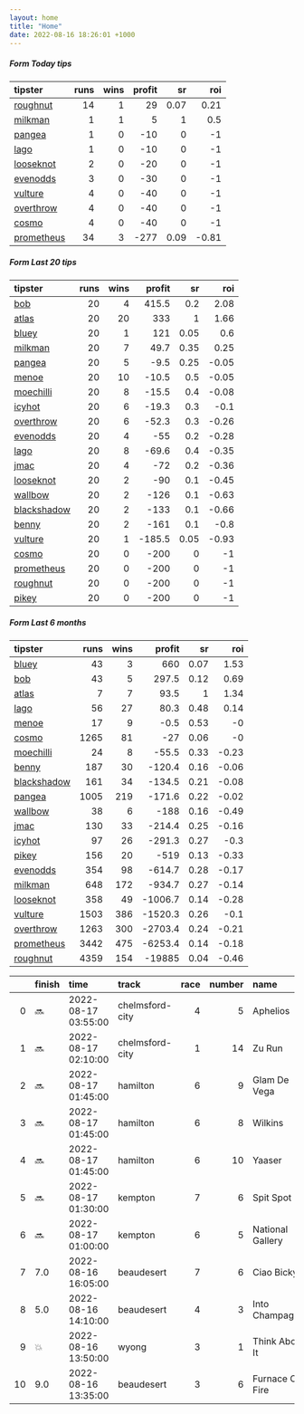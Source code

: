 ```yaml
---   
layout: home  
title: "Home"   
date: 2022-08-16 18:26:01 +1000  
---   
```



##### Form Today tips   

| tipster                                                       |   runs |   wins |   profit |   sr |   roi |
|:--------------------------------------------------------------|-------:|-------:|---------:|-----:|------:|
| [roughnut](https://mrwayneo.github.io/tips/roughnut.html)     |     14 |      1 |       29 | 0.07 |  0.21 |
| [milkman](https://mrwayneo.github.io/tips/milkman.html)       |      1 |      1 |        5 | 1    |  0.5  |
| [pangea](https://mrwayneo.github.io/tips/pangea.html)         |      1 |      0 |      -10 | 0    | -1    |
| [lago](https://mrwayneo.github.io/tips/lago.html)             |      1 |      0 |      -10 | 0    | -1    |
| [looseknot](https://mrwayneo.github.io/tips/looseknot.html)   |      2 |      0 |      -20 | 0    | -1    |
| [evenodds](https://mrwayneo.github.io/tips/evenodds.html)     |      3 |      0 |      -30 | 0    | -1    |
| [vulture](https://mrwayneo.github.io/tips/vulture.html)       |      4 |      0 |      -40 | 0    | -1    |
| [overthrow](https://mrwayneo.github.io/tips/overthrow.html)   |      4 |      0 |      -40 | 0    | -1    |
| [cosmo](https://mrwayneo.github.io/tips/cosmo.html)           |      4 |      0 |      -40 | 0    | -1    |
| [prometheus](https://mrwayneo.github.io/tips/prometheus.html) |     34 |      3 |     -277 | 0.09 | -0.81 |

##### Form Last 20 tips   

| tipster                                                         |   runs |   wins |   profit |   sr |   roi |
|:----------------------------------------------------------------|-------:|-------:|---------:|-----:|------:|
| [bob](https://mrwayneo.github.io/tips/bob.html)                 |     20 |      4 |    415.5 | 0.2  |  2.08 |
| [atlas](https://mrwayneo.github.io/tips/atlas.html)             |     20 |     20 |    333   | 1    |  1.66 |
| [bluey](https://mrwayneo.github.io/tips/bluey.html)             |     20 |      1 |    121   | 0.05 |  0.6  |
| [milkman](https://mrwayneo.github.io/tips/milkman.html)         |     20 |      7 |     49.7 | 0.35 |  0.25 |
| [pangea](https://mrwayneo.github.io/tips/pangea.html)           |     20 |      5 |     -9.5 | 0.25 | -0.05 |
| [menoe](https://mrwayneo.github.io/tips/menoe.html)             |     20 |     10 |    -10.5 | 0.5  | -0.05 |
| [moechilli](https://mrwayneo.github.io/tips/moechilli.html)     |     20 |      8 |    -15.5 | 0.4  | -0.08 |
| [icyhot](https://mrwayneo.github.io/tips/icyhot.html)           |     20 |      6 |    -19.3 | 0.3  | -0.1  |
| [overthrow](https://mrwayneo.github.io/tips/overthrow.html)     |     20 |      6 |    -52.3 | 0.3  | -0.26 |
| [evenodds](https://mrwayneo.github.io/tips/evenodds.html)       |     20 |      4 |    -55   | 0.2  | -0.28 |
| [lago](https://mrwayneo.github.io/tips/lago.html)               |     20 |      8 |    -69.6 | 0.4  | -0.35 |
| [jmac](https://mrwayneo.github.io/tips/jmac.html)               |     20 |      4 |    -72   | 0.2  | -0.36 |
| [looseknot](https://mrwayneo.github.io/tips/looseknot.html)     |     20 |      2 |    -90   | 0.1  | -0.45 |
| [wallbow](https://mrwayneo.github.io/tips/wallbow.html)         |     20 |      2 |   -126   | 0.1  | -0.63 |
| [blackshadow](https://mrwayneo.github.io/tips/blackshadow.html) |     20 |      2 |   -133   | 0.1  | -0.66 |
| [benny](https://mrwayneo.github.io/tips/benny.html)             |     20 |      2 |   -161   | 0.1  | -0.8  |
| [vulture](https://mrwayneo.github.io/tips/vulture.html)         |     20 |      1 |   -185.5 | 0.05 | -0.93 |
| [cosmo](https://mrwayneo.github.io/tips/cosmo.html)             |     20 |      0 |   -200   | 0    | -1    |
| [prometheus](https://mrwayneo.github.io/tips/prometheus.html)   |     20 |      0 |   -200   | 0    | -1    |
| [roughnut](https://mrwayneo.github.io/tips/roughnut.html)       |     20 |      0 |   -200   | 0    | -1    |
| [pikey](https://mrwayneo.github.io/tips/pikey.html)             |     20 |      0 |   -200   | 0    | -1    |

##### Form Last 6 months   

| tipster                                                         |   runs |   wins |   profit |   sr |   roi |
|:----------------------------------------------------------------|-------:|-------:|---------:|-----:|------:|
| [bluey](https://mrwayneo.github.io/tips/bluey.html)             |     43 |      3 |    660   | 0.07 |  1.53 |
| [bob](https://mrwayneo.github.io/tips/bob.html)                 |     43 |      5 |    297.5 | 0.12 |  0.69 |
| [atlas](https://mrwayneo.github.io/tips/atlas.html)             |      7 |      7 |     93.5 | 1    |  1.34 |
| [lago](https://mrwayneo.github.io/tips/lago.html)               |     56 |     27 |     80.3 | 0.48 |  0.14 |
| [menoe](https://mrwayneo.github.io/tips/menoe.html)             |     17 |      9 |     -0.5 | 0.53 | -0    |
| [cosmo](https://mrwayneo.github.io/tips/cosmo.html)             |   1265 |     81 |    -27   | 0.06 | -0    |
| [moechilli](https://mrwayneo.github.io/tips/moechilli.html)     |     24 |      8 |    -55.5 | 0.33 | -0.23 |
| [benny](https://mrwayneo.github.io/tips/benny.html)             |    187 |     30 |   -120.4 | 0.16 | -0.06 |
| [blackshadow](https://mrwayneo.github.io/tips/blackshadow.html) |    161 |     34 |   -134.5 | 0.21 | -0.08 |
| [pangea](https://mrwayneo.github.io/tips/pangea.html)           |   1005 |    219 |   -171.6 | 0.22 | -0.02 |
| [wallbow](https://mrwayneo.github.io/tips/wallbow.html)         |     38 |      6 |   -188   | 0.16 | -0.49 |
| [jmac](https://mrwayneo.github.io/tips/jmac.html)               |    130 |     33 |   -214.4 | 0.25 | -0.16 |
| [icyhot](https://mrwayneo.github.io/tips/icyhot.html)           |     97 |     26 |   -291.3 | 0.27 | -0.3  |
| [pikey](https://mrwayneo.github.io/tips/pikey.html)             |    156 |     20 |   -519   | 0.13 | -0.33 |
| [evenodds](https://mrwayneo.github.io/tips/evenodds.html)       |    354 |     98 |   -614.7 | 0.28 | -0.17 |
| [milkman](https://mrwayneo.github.io/tips/milkman.html)         |    648 |    172 |   -934.7 | 0.27 | -0.14 |
| [looseknot](https://mrwayneo.github.io/tips/looseknot.html)     |    358 |     49 |  -1006.7 | 0.14 | -0.28 |
| [vulture](https://mrwayneo.github.io/tips/vulture.html)         |   1503 |    386 |  -1520.3 | 0.26 | -0.1  |
| [overthrow](https://mrwayneo.github.io/tips/overthrow.html)     |   1263 |    300 |  -2703.4 | 0.24 | -0.21 |
| [prometheus](https://mrwayneo.github.io/tips/prometheus.html)   |   3442 |    475 |  -6253.4 | 0.14 | -0.18 |
| [roughnut](https://mrwayneo.github.io/tips/roughnut.html)       |   4359 |    154 | -19885   | 0.04 | -0.46 |

|    | finish   | time                | track           |   race |   number | name             |   odds | tipster            |
|---:|:---------|:--------------------|:----------------|-------:|---------:|:-----------------|-------:|:-------------------|
|  0 | :soon:   | 2022-08-17 03:55:00 | chelmsford-city |      4 |        5 | Aphelios         |   0    | vulture            |
|  1 | :soon:   | 2022-08-17 02:10:00 | chelmsford-city |      1 |       14 | Zu Run           |   8.5  | looseknot          |
|  2 | :soon:   | 2022-08-17 01:45:00 | hamilton        |      6 |        9 | Glam De Vega     |   2.5  | evenodds,overthrow |
|  3 | :soon:   | 2022-08-17 01:45:00 | hamilton        |      6 |        8 | Wilkins          |   5.5  | vulture            |
|  4 | :soon:   | 2022-08-17 01:45:00 | hamilton        |      6 |       10 | Yaaser           |   9.5  | vulture            |
|  5 | :soon:   | 2022-08-17 01:30:00 | kempton         |      7 |        6 | Spit Spot        |   4.75 | evenodds,overthrow |
|  6 | :soon:   | 2022-08-17 01:00:00 | kempton         |      6 |        5 | National Gallery |  12    | pangea             |
|  7 | 7.0      | 2022-08-16 16:05:00 | beaudesert      |      7 |        6 | Ciao Bicky       |   5.5  | overthrow          |
|  8 | 5.0      | 2022-08-16 14:10:00 | beaudesert      |      4 |        3 | Into Champagne   |   3.75 | evenodds,lago      |
|  9 | :boom:   | 2022-08-16 13:50:00 | wyong           |      3 |        1 | Think About It   |   1.7  | milkman            |
| 10 | 9.0      | 2022-08-16 13:35:00 | beaudesert      |      3 |        6 | Furnace On Fire  |   3.6  | evenodds,overthrow |